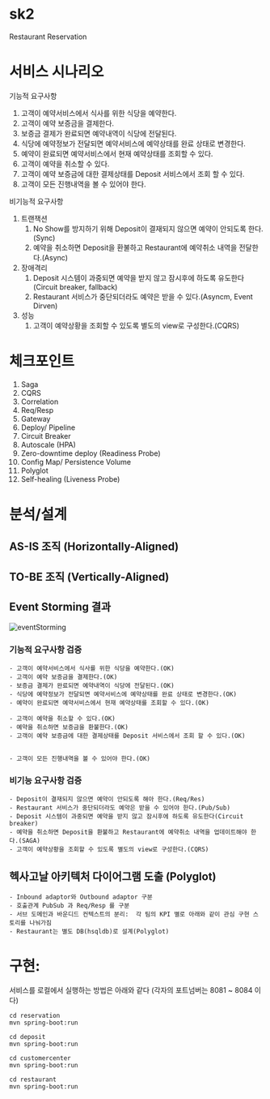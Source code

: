 # sk2
Restaurant Reservation

# 서비스 시나리오

기능적 요구사항
1. 고객이 예약서비스에서 식사를 위한 식당을 예약한다.
1. 고객이 예약 보증금을 결제한다.
1. 보증금 결제가 완료되면 예약내역이 식당에 전달된다.
1. 식당에 예약정보가 전달되면 예약서비스에 예약상태를 완료 상태로 변경한다.
1. 예약이 완료되면 예약서비스에서 현재 예약상태를 조회할 수 있다.
1. 고객이 예약을 취소할 수 있다.
1. 고객이 예약 보증금에 대한 결제상태를 Deposit 서비스에서 조회 할 수 있다.
1. 고객이 모든 진행내역을 볼 수 있어야 한다.

비기능적 요구사항
1. 트랜잭션
    1. No Show를 방지하기 위해 Deposit이 결재되지 않으면 예약이 안되도록 한다.(Sync)
    1. 예약을 취소하면 Deposit을 환불하고 Restaurant에 예약취소 내역을 전달한다.(Async)
1. 장애격리
    1. Deposit 시스템이 과중되면 예약을 받지 않고 잠시후에 하도록 유도한다(Circuit breaker, fallback)
    1. Restaurant 서비스가 중단되더라도 예약은 받을 수 있다.(Asyncm, Event Dirven)
1. 성능
    1. 고객이 예약상황을 조회할 수 있도록 별도의 view로 구성한다.(CQRS)

# 체크포인트

1. Saga
1. CQRS
1. Correlation
1. Req/Resp
1. Gateway
1. Deploy/ Pipeline
1. Circuit Breaker
1. Autoscale (HPA)
1. Zero-downtime deploy (Readiness Probe)
1. Config Map/ Persistence Volume
1. Polyglot
1. Self-healing (Liveness Probe)

# 분석/설계

## AS-IS 조직 (Horizontally-Aligned)

## TO-BE 조직 (Vertically-Aligned)

## Event Storming 결과
![eventStorming](https://user-images.githubusercontent.com/77368612/107878112-d3003500-6f13-11eb-8fd8-aaf056f10f56.png)

### 기능적 요구사항 검증

    - 고객이 예약서비스에서 식사를 위한 식당을 예약한다.(OK)
    - 고객이 예약 보증금을 결제한다.(OK)
    - 보증금 결제가 완료되면 예약내역이 식당에 전달된다.(OK)
    - 식당에 예약정보가 전달되면 예약서비스에 예약상태를 완료 상태로 변경한다.(OK)
    - 예약이 완료되면 예약서비스에서 현재 예약상태를 조회할 수 있다.(OK)
     
    - 고객이 예약을 취소할 수 있다.(OK)
    - 예약을 취소하면 보증금을 환불한다.(OK)
    - 고객이 예약 보증금에 대한 결제상태를 Deposit 서비스에서 조회 할 수 있다.(OK)
     
     
    - 고객이 모든 진행내역을 볼 수 있어야 한다.(OK)

### 비기능 요구사항 검증

    - Deposit이 결재되지 않으면 예약이 안되도록 해아 한다.(Req/Res)
    - Restaurant 서비스가 중단되더라도 예약은 받을 수 있어야 한다.(Pub/Sub)
    - Deposit 시스템이 과중되면 예약을 받지 않고 잠시후에 하도록 유도한다(Circuit breaker)
    - 예약을 취소하면 Deposit을 환불하고 Restaurant에 예약취소 내역을 업데이트해야 한다.(SAGA)
    - 고객이 예약상황을 조회할 수 있도록 별도의 view로 구성한다.(CQRS)
    
## 헥사고날 아키텍처 다이어그램 도출 (Polyglot)

    - Inbound adaptor와 Outbound adaptor 구분
    - 호출관계 PubSub 과 Req/Resp 를 구분
    - 서브 도메인과 바운디드 컨텍스트의 분리:  각 팀의 KPI 별로 아래와 같이 관심 구현 스토리를 나눠가짐
    - Restaurant는 별도 DB(hsqldb)로 설계(Polyglot)

# 구현:

서비스를 로컬에서 실행하는 방법은 아래와 같다 (각자의 포트넘버는 8081 ~ 8084 이다)

```
cd reservation
mvn spring-boot:run

cd deposit
mvn spring-boot:run  

cd customercenter
mvn spring-boot:run 

cd restaurant
mvn spring-boot:run 
```
